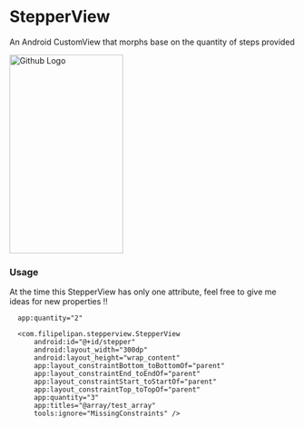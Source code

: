 # StepperView
An Android CustomView that morphs base on the quantity of steps provided

  <img src="https://user-images.githubusercontent.com/16981140/45706436-a123f200-bb52-11e8-88e2-566bf6d12f4d.gif" width="200" height="350" title="Github Logo">

### Usage
  At the time this StepperView has only one attribute, feel free to give me ideas for new properties !!
  
  ```
    app:quantity="2"
    
    <com.filipelipan.stepperview.StepperView
        android:id="@+id/stepper"
        android:layout_width="300dp"
        android:layout_height="wrap_content"
        app:layout_constraintBottom_toBottomOf="parent"
        app:layout_constraintEnd_toEndOf="parent"
        app:layout_constraintStart_toStartOf="parent"
        app:layout_constraintTop_toTopOf="parent"
        app:quantity="3"
        app:titles="@array/test_array"
        tools:ignore="MissingConstraints" />
```

